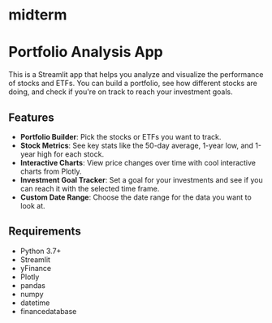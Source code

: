 # midterm
# Portfolio Analysis App

This is a Streamlit app that helps you analyze and visualize the performance of stocks and ETFs. You can build a portfolio, see how different stocks are doing, and check if you're on track to reach your investment goals.

## Features
- **Portfolio Builder**: Pick the stocks or ETFs you want to track.
- **Stock Metrics**: See key stats like the 50-day average, 1-year low, and 1-year high for each stock.
- **Interactive Charts**: View price changes over time with cool interactive charts from Plotly.
- **Investment Goal Tracker**: Set a goal for your investments and see if you can reach it with the selected time frame.
- **Custom Date Range**: Choose the date range for the data you want to look at.

## Requirements

- Python 3.7+
- Streamlit
- yFinance
- Plotly
- pandas
- numpy
- datetime
- financedatabase

